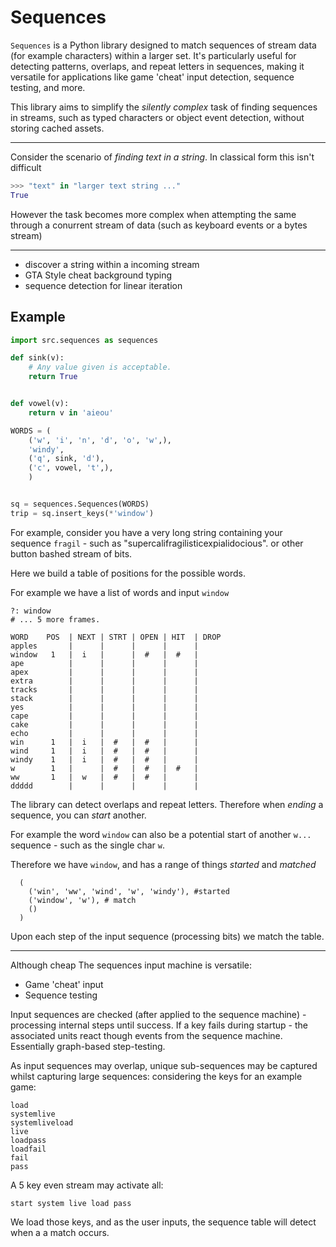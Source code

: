 # Sequences

`Sequences` is a Python library designed to match sequences of stream data (for example  characters) within a larger set. It's particularly useful for detecting patterns, overlaps, and repeat letters in sequences, making it versatile for applications like game 'cheat' input detection, sequence testing, and more.

This library aims to simplify the _silently complex_ task of finding sequences in streams, such as typed characters or object event detection, without storing cached assets.


---


Consider the scenario of _finding text in a string_. In classical form this isn't difficult

```py
>>> "text" in "larger text string ..."
True
```

However the task becomes more complex when attempting the same through a conurrent stream of data (such as keyboard events or a bytes stream)

---

+ discover a string within a incoming stream
+ GTA Style cheat background typing
+ sequence detection for linear iteration

## Example


```py
import src.sequences as sequences

def sink(v):
    # Any value given is acceptable.
    return True


def vowel(v):
    return v in 'aieou'

WORDS = (
    ('w', 'i', 'n', 'd', 'o', 'w',),
    'windy',
    ('q', sink, 'd'),
    ('c', vowel, 't',),
    )


sq = sequences.Sequences(WORDS)
trip = sq.insert_keys(*'window')

```


For example, consider you have a very long string containing your sequence `fragil` - such as "supercalifragilisticexpialidocious". or other button bashed stream of bits.

Here we build a table of positions for the possible words.

For example we have a list of words and input `window`

    ?: window
    # ... 5 more frames.

    WORD    POS  | NEXT | STRT | OPEN | HIT  | DROP
    apples       |      |      |      |      |
    window   1   |  i   |      |  #   |  #   |
    ape          |      |      |      |      |
    apex         |      |      |      |      |
    extra        |      |      |      |      |
    tracks       |      |      |      |      |
    stack        |      |      |      |      |
    yes          |      |      |      |      |
    cape         |      |      |      |      |
    cake         |      |      |      |      |
    echo         |      |      |      |      |
    win      1   |  i   |  #   |  #   |      |
    wind     1   |  i   |  #   |  #   |      |
    windy    1   |  i   |  #   |  #   |      |
    w        1   |      |  #   |  #   |  #   |
    ww       1   |  w   |  #   |  #   |      |
    ddddd        |      |      |      |      |

The library can detect overlaps and repeat letters. Therefore when _ending_ a sequence, you can _start_ another.

For example the word `window` can also be a potential start of another `w...` sequence - such as the single char `w`.

Therefore we have `window`, and has a range of things _started_  and _matched_

      (
        ('win', 'ww', 'wind', 'w', 'windy'), #started
        ('window', 'w'), # match
        ()
      )

Upon each step of the input sequence (processing bits) we match the table.

---

Although cheap The sequences input machine is versatile:

+ Game 'cheat' input
+ Sequence testing

Input sequences are checked (after applied to the sequence machine) - processing internal steps until success. If a key fails during startup - the associated units react though events from the sequence machine. Essentially graph-based step-testing.

As input sequences may overlap, unique sub-sequences may be captured whilst capturing large sequences: considering the keys for an example game:

    load
    systemlive
    systemliveload
    live
    loadpass
    loadfail
    fail
    pass

A 5 key even stream may activate all:

    start system live load pass

We load those keys, and as the user inputs, the sequence table will detect when a a match occurs.
